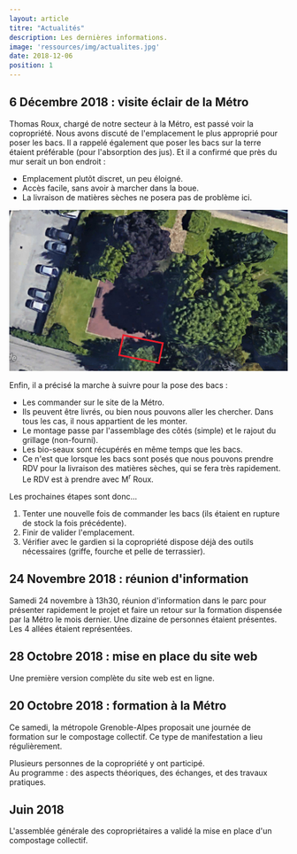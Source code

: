 ```yaml
---
layout: article
titre: "Actualités"
description: Les dernières informations.
image: 'ressources/img/actualites.jpg'
date: 2018-12-06
position: 1
---
```



## 6 Décembre 2018 : visite éclair de la Métro

Thomas Roux, chargé de notre secteur à la Métro, est passé voir la copropriété. Nous avons discuté de l'emplacement le plus approprié pour poser les bacs. Il a rappelé également que poser les bacs sur la terre étaient préférable (pour l'absorption des jus). Et il a confirmé que près du mur serait un bon endroit :

* Emplacement plutôt discret, un peu éloigné.
* Accès facile, sans avoir à marcher dans la boue.
* La livraison de matières sèches ne posera pas de problème ici.

<img src="ressources/img/actus/emplacement_prevus_06_12_2018.jpg" alt="Zone envisagée pour accueillir les bacs" />

Enfin, il a précisé la marche à suivre pour la pose des bacs :

* Les commander sur le site de la Métro.
* Ils peuvent être livrés, ou bien nous pouvons aller les chercher. Dans tous les cas, il nous appartient de les monter.
* Le montage passe par l'assemblage des côtés (simple) et le rajout du grillage (non-fourni).
* Les bio-seaux sont récupérés en même temps que les bacs.
* Ce n'est que lorsque les bacs sont posés que nous pouvons prendre RDV pour la livraison des matières sèches, qui se fera très rapidement. Le RDV est à prendre avec M<sup>r</sup> Roux.

Les prochaines étapes sont donc...

1. Tenter une nouvelle fois de commander les bacs (ils étaient en rupture de stock la fois précédente).
2. Finir de valider l'emplacement.
3. Vérifier avec le gardien si la copropriété dispose déjà des outils nécessaires (griffe, fourche et pelle de terrassier).

## 24 Novembre 2018 : réunion d'information

Samedi 24 novembre à 13h30, réunion d'information dans le parc pour présenter rapidement le projet et faire un retour sur la formation dispensée par la Métro le mois dernier. Une dizaine de personnes étaient présentes. Les 4 allées étaient représentées.

## 28 Octobre 2018 : mise en place du site web

Une première version complète du site web est en ligne.

## 20 Octobre 2018 : formation à la Métro

Ce samedi, la métropole Grenoble-Alpes proposait une journée de formation
sur le compostage collectif. Ce type de manifestation a lieu régulièrement.

Plusieurs personnes de la copropriété y ont participé.  
Au programme : des aspects théoriques, des échanges, et des travaux pratiques.

## Juin 2018

L'assemblée générale des copropriétaires a validé la mise en place d'un compostage collectif.

